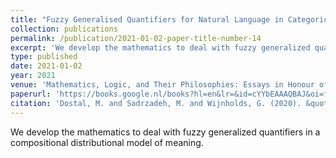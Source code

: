```yaml
---
title: "Fuzzy Generalised Quantifiers for Natural Language in Categorical Compositional Distributional Semantics"
collection: publications
permalink: /publication/2021-01-02-paper-title-number-14
excerpt: 'We develop the mathematics to deal with fuzzy generalized quantifiers in a compositional distributional model of meaning.'
type: published
date: 2021-01-02
year: 2021
venue: 'Mathematics, Logic, and Their Philosophies: Essays in Honour of Mohammad Ardeshir, Logic, Epistemology, and the Unity of Science'
paperurl: 'https://books.google.nl/books?hl=en&lr=&id=cYYbEAAAQBAJ&oi=fnd&pg=PA135&dq=info:2U-2e6HfwZQJ:scholar.google.com&ots=t-Jz96lQA5&sig=tiiz84KVxLNpSlowK81sB1tW8M8'
citation: 'Dostal, M. and Sadrzadeh, M. and Wijnholds, G. (2020). &quot;Fuzzy Generalised Quantifiers for Natural Language in Categorical Compositional Distributional Semantics.&quot;  <i>Mathematics, Logic, and Their Philosophies: Essays in Honour of Mohammad Ardeshir, Logic, Epistemology, and the Unity of Science</i>.'
---
```

We develop the mathematics to deal with fuzzy generalized quantifiers in a compositional distributional model of meaning.
